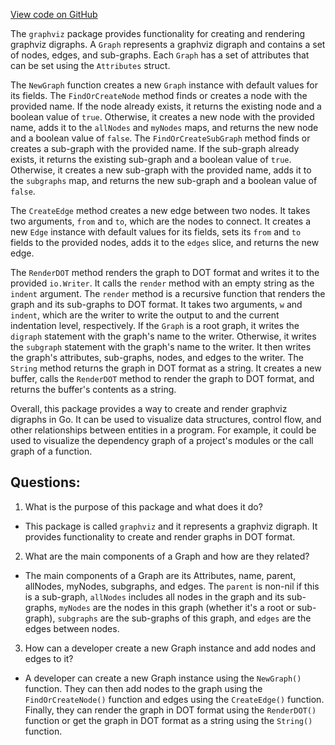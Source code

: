 [View code on GitHub](https://github.com/cosmos/cosmos-sdk/blob/main/depinject/internal/graphviz/graph.go)

The `graphviz` package provides functionality for creating and rendering graphviz digraphs. A `Graph` represents a graphviz digraph and contains a set of nodes, edges, and sub-graphs. Each `Graph` has a set of attributes that can be set using the `Attributes` struct. 

The `NewGraph` function creates a new `Graph` instance with default values for its fields. The `FindOrCreateNode` method finds or creates a node with the provided name. If the node already exists, it returns the existing node and a boolean value of `true`. Otherwise, it creates a new node with the provided name, adds it to the `allNodes` and `myNodes` maps, and returns the new node and a boolean value of `false`. The `FindOrCreateSubGraph` method finds or creates a sub-graph with the provided name. If the sub-graph already exists, it returns the existing sub-graph and a boolean value of `true`. Otherwise, it creates a new sub-graph with the provided name, adds it to the `subgraphs` map, and returns the new sub-graph and a boolean value of `false`. 

The `CreateEdge` method creates a new edge between two nodes. It takes two arguments, `from` and `to`, which are the nodes to connect. It creates a new `Edge` instance with default values for its fields, sets its `from` and `to` fields to the provided nodes, adds it to the `edges` slice, and returns the new edge. 

The `RenderDOT` method renders the graph to DOT format and writes it to the provided `io.Writer`. It calls the `render` method with an empty string as the `indent` argument. The `render` method is a recursive function that renders the graph and its sub-graphs to DOT format. It takes two arguments, `w` and `indent`, which are the writer to write the output to and the current indentation level, respectively. If the `Graph` is a root graph, it writes the `digraph` statement with the graph's name to the writer. Otherwise, it writes the `subgraph` statement with the graph's name to the writer. It then writes the graph's attributes, sub-graphs, nodes, and edges to the writer. The `String` method returns the graph in DOT format as a string. It creates a new buffer, calls the `RenderDOT` method to render the graph to DOT format, and returns the buffer's contents as a string. 

Overall, this package provides a way to create and render graphviz digraphs in Go. It can be used to visualize data structures, control flow, and other relationships between entities in a program. For example, it could be used to visualize the dependency graph of a project's modules or the call graph of a function.
## Questions: 
 1. What is the purpose of this package and what does it do?
- This package is called `graphviz` and it represents a graphviz digraph. It provides functionality to create and render graphs in DOT format.

2. What are the main components of a Graph and how are they related?
- The main components of a Graph are its Attributes, name, parent, allNodes, myNodes, subgraphs, and edges. The `parent` is non-nil if this is a sub-graph, `allNodes` includes all nodes in the graph and its sub-graphs, `myNodes` are the nodes in this graph (whether it's a root or sub-graph), `subgraphs` are the sub-graphs of this graph, and `edges` are the edges between nodes.

3. How can a developer create a new Graph instance and add nodes and edges to it?
- A developer can create a new Graph instance using the `NewGraph()` function. They can then add nodes to the graph using the `FindOrCreateNode()` function and edges using the `CreateEdge()` function. Finally, they can render the graph in DOT format using the `RenderDOT()` function or get the graph in DOT format as a string using the `String()` function.